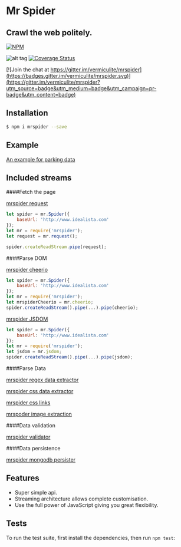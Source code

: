 
# Mr Spider
## Crawl the web politely.
[![NPM](https://nodei.co/npm/mrspider.png?downloads=true&downloadRank=true)](https://nodei.co/npm/mrspider/)

![alt tag](https://travis-ci.org/vermiculite/mrspider.svg?branch=master)
[![Coverage Status](https://coveralls.io/repos/vermiculite/mrspider/badge.svg?branch=master&service=github)](https://coveralls.io/github/vermiculite/mrspider?branch=master)

[![Join the chat at https://gitter.im/vermiculite/mrspider](https://badges.gitter.im/vermiculite/mrspider.svg)](https://gitter.im/vermiculite/mrspider?utm_source=badge&utm_medium=badge&utm_campaign=pr-badge&utm_content=badge)


## Installation

```bash
$ npm i mrspider --save
```

## Example
[An example for parking data](https://github.com/vermiculite/mrspider-parking-example)

## Included streams

####Fetch the page

[mrspider request](https://github.com/vermiculite/mrspider-request)

```js
let spider = mr.Spider({
    baseUrl: 'http://www.idealista.com'
});
let mr = require('mrspider');
let request = mr.request();

spider.createReadStream.pipe(request);
```

####Parse DOM

[mrspider cheerio](https://github.com/vermiculite/mrspider-cheerio)

```js
let spider = mr.Spider({
    baseUrl: 'http://www.idealista.com'
});
let mr = require('mrspider');
let mrspiderCheerio = mr.cheerio;
spider.createReadStream().pipe(...).pipe(cheerio);
```

[mrspider JSDOM](https://github.com/vermiculite/mrspider-jsdom)

```js
let spider = mr.Spider({
    baseUrl: 'http://www.idealista.com'
});
let mr = require('mrspider');
let jsdom = mr.jsdom;
spider.createReadStream().pipe(...).pipe(jsdom);
```

####Parse Data

[mrspider regex data extractor](https://github.com/vermiculite/mrspider-regex-data-extractor)

[mrspider css data extractor](https://github.com/vermiculite/mrspider-css-data-extractor)

[mrspider css links](https://github.com/vermiculite/mrspider-css-links)

[mrspoder image extraction](https://github.com/vermiculite/mrspider-css-image-extraction)

####Data validation

[mrspider validator](https://github.com/vermiculite/mrspider-validator)

####Data persistence

[mrspider mongodb persister](https://github.com/vermiculite/mrspider-mongodb-persister)

## Features

  * Super simple api.
  * Streaming architecture allows complete customisation.
  * Use the full power of JavaScript giving you great flexibility.

## Tests

To run the test suite, first install the dependencies, then run `npm test`:

